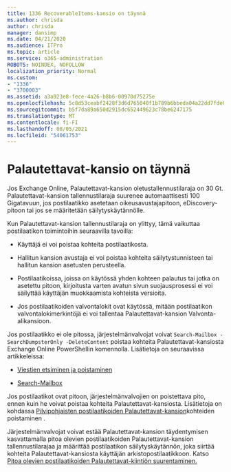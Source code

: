 ```yaml
---
title: 1336 RecoverableItems-kansio on täynnä
ms.author: chrisda
author: chrisda
manager: dansimp
ms.date: 04/21/2020
ms.audience: ITPro
ms.topic: article
ms.service: o365-administration
ROBOTS: NOINDEX, NOFOLLOW
localization_priority: Normal
ms.custom:
- "1336"
- "3700003"
ms.assetid: a3a923e8-fece-4a26-b8b6-00970d75275e
ms.openlocfilehash: 5c8d53ceabf2428f3d6d765040f1b789b6bbeda04a22dd7fde0d2d728fd17d93
ms.sourcegitcommit: b5f7da89a650d2915dc652449623c78be6247175
ms.translationtype: MT
ms.contentlocale: fi-FI
ms.lasthandoff: 08/05/2021
ms.locfileid: "54061753"
---
```

# <a name="the-recoverable-items-folder-is-full"></a>Palautettavat-kansio on täynnä

Jos Exchange Online, Palautettavat-kansion oletustallennustilaraja on 30 Gt. Palautettavat-kansion tallennustilaraja suurenee automaattisesti 100 Gigatavuun, jos postilaatikko asetetaan oikeusavustajapitoon, eDiscovery-pitoon tai jos se määritetään säilytyskäytännölle.

Kun Palautettavat-kansion tallennustilaraja on ylittyy, tämä vaikuttaa postilaatikon toimintoihin seuraavilla tavoilla:

- Käyttäjä ei voi poistaa kohteita postilaatikosta.

- Hallitun kansion avustaja ei voi poistaa kohteita säilytystunnisteen tai hallitun kansion asetusten perusteella.

- Postilaatikoissa, joissa on käytössä yhden kohteen palautus tai jotka on asetettu pitoon, kirjoitusta varten avatun sivun suojausprosessi ei voi säilyttää käyttäjän muokkaamista kohteista versioita.

- Jos postilaatikoiden valvontalokit ovat käytössä, mitään postilaatikon valvontalokimerkintöjä ei voi tallentaa Palautettavat-kansion Valvonta-alikansioon.

Jos postilaatikko ei ole pitossa, järjestelmänvalvojat voivat `Search-Mailbox -SearchDumpsterOnly -DeleteContent` poistaa kohteita Palautettavat-kansiosta Exchange Online PowerShellin komennolla. Lisätietoja on seuraavissa artikkeleissa:

- [Viestien etsiminen ja poistaminen](https://docs.microsoft.com/microsoft-365/compliance/search-for-and-delete-messagesadmin-help)

- [Search-Mailbox](https://docs.microsoft.com/powershell/module/exchange/mailboxes/Search-Mailbox)

Jos postilaatikot ovat pitoon, järjestelmänvalvojien on poistettava pito, ennen kuin he voivat poistaa kohteita Palautettavat-kansiosta. Lisätietoja on kohdassa [Pilvipohjaisten postilaatikoiden Palautettavat-kansion](https://docs.microsoft.com/microsoft-365/compliance/delete-items-in-the-recoverable-items-folder-of-mailboxes-on-hold)kohteiden poistaminen .

Järjestelmänvalvojat voivat estää Palautettavat-kansion täydentymisen kasvattamalla pitoa olevien postilaatikoiden Palautettavat-kansion tallennustilarajaa ja määrittää postilaatikon säilytyskäytännön, joka siirtää kohteita Palautettavat-kansiosta käyttäjän arkistopostilaatikkoon. Katso [Pitoa olevien postilaatikoiden Palautettavat-kiintiön suurentaminen.](https://docs.microsoft.com/microsoft-365/compliance/increase-the-recoverable-quota-for-mailboxes-on-hold)
